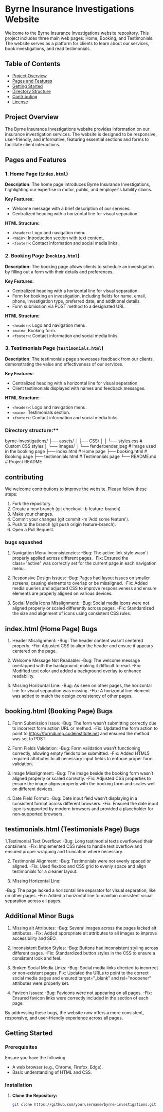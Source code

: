 # Byrne Insurance Investigations Website

Welcome to the Byrne Insurance Investigations website repository. This project includes three main web pages: Home, Booking, and Testimonials. The website serves as a platform for clients to learn about our services, book investigations, and read testimonials.

## Table of Contents

- [Project Overview](#project-overview)
- [Pages and Features](#pages-and-features)
- [Getting Started](#getting-started)
- [Directory Structure](#directory-structure)
- [Contributing](#contributing)
- [License](#license)

## Project Overview

The Byrne Insurance Investigations website provides information on our insurance investigation services. The website is designed to be responsive, user-friendly, and informative, featuring essential sections and forms to facilitate client interactions.

## Pages and Features

### 1. Home Page (`index.html`)

**Description:**
The home page introduces Byrne Insurance Investigations, highlighting our expertise in motor, public, and employer's liability claims.

**Key Features:**
- Welcome message with a brief description of our services.
- Centralized heading with a horizontal line for visual separation.

**HTML Structure:**
- `<header>`: Logo and navigation menu.
- `<main>`: Introduction section with text content.
- `<footer>`: Contact information and social media links.

### 2. Booking Page (`booking.html`)

**Description:**
The booking page allows clients to schedule an investigation by filling out a form with their details and preferences.

**Key Features:**
- Centralized heading with a horizontal line for visual separation.
- Form for booking an investigation, including fields for name, email, phone, investigation type, preferred date, and additional details.
- Form submission via POST method to a designated URL.

**HTML Structure:**
- `<header>`: Logo and navigation menu.
- `<main>`: Booking form.
- `<footer>`: Contact information and social media links.

### 3. Testimonials Page (`testimonials.html`)

**Description:**
The testimonials page showcases feedback from our clients, demonstrating the value and effectiveness of our services.

**Key Features:**
- Centralized heading with a horizontal line for visual separation.
- Client testimonials displayed with names and feedback messages.

**HTML Structure:**
- `<header>`: Logo and navigation menu.
- `<main>`: Testimonials section.
- `<footer>`: Contact information and social media links.

### Directory structure:**
byrne-investigations/
├── assets/
│   ├── CSS/
│   │   └── styles.css      # Custom CSS styles
│   └── images/
│       └── fenderbender.jpeg  # Image used in the booking page
├── index.html                # Home page
├── booking.html              # Booking page
├── testimonials.html         # Testimonials page
└── README.md                 # Project README

## contributing 
We welcome contributions to improve the website. Please follow these steps:

1. Fork the repository.
2. Create a new branch (git checkout -b feature-branch).
3. Make your changes.
4. Commit your changes (git commit -m 'Add some feature').
5. Push to the branch (git push origin feature-branch).
6. Open a Pull Request.

### bugs squashed 
1. Navigation Menu Inconsistencies:
-Bug: The active link style wasn't properly applied across different pages.
-Fix: Ensured the class="active" was correctly set for the current page in each navigation menu.

2. Responsive Design Issues:
-Bug: Pages had layout issues on smaller screens, causing elements to overlap or be misaligned.
-Fix: Added media queries and adjusted CSS to improve responsiveness and ensure elements are properly aligned on various devices.

3. Social Media Icons Misalignment:
-Bug: Social media icons were not aligned properly or scaled differently across pages.
-Fix: Standardized the size and alignment of icons using consistent CSS rules.

## index.html (Home Page) Bugs

1. Header Misalignment:
-Bug: The header content wasn't centered properly.
-Fix: Adjusted CSS to align the header and ensure it appears centered on the page.

2. Welcome Message Not Readable:
-Bug: The welcome message overlapped with the background, making it difficult to read.
-Fix: Modified text color and added a background overlay to enhance readability.

3. Missing Horizontal Line:
-Bug: As seen on other pages, the horizontal line for visual separation was missing.
-Fix: A horizontal line element was added to match the design consistency of other pages.

## booking.html (Booking Page) Bugs

1. Form Submission Issue:
-Bug: The form wasn’t submitting correctly due to incorrect form action URL or method.
-Fix: Updated the form action to point to https://formdump.codeinstitute.net and ensured the method was set to POST.

2. Form Fields Validation:
-Bug: Form validation wasn’t functioning correctly, allowing empty fields to be submitted.
-Fix: Added HTML5 required attributes to all necessary input fields to enforce proper form validation.

3. Image Misalignment:
-Bug: The image beside the booking form wasn’t aligned properly or scaled correctly.
-Fix: Adjusted CSS properties to ensure the image aligns properly with the booking form and scales well on different devices.

4. Date Field Format:
-Bug: Date input field wasn’t displaying in a consistent format across different browsers.
-Fix: Ensured the date input type is supported by modern browsers and provided a placeholder for non-supported browsers.

## testimonials.html (Testimonials Page) Bugs

1.Testimonial Text Overflow:
-Bug: Long testimonial texts overflowed their containers.
-Fix: Implemented CSS rules to handle text overflow and ensured proper wrapping and truncation where necessary.

2. Testimonial Alignment:
-Bug: Testimonials were not evenly spaced or aligned.
-Fix: Used flexbox and CSS grid to evenly space and align testimonials for a cleaner layout.

3. Missing Horizontal Line:

-Bug: The page lacked a horizontal line separator for visual separation, like on other pages.
-Fix: Added a horizontal line to maintain consistent visual separation across all pages.

## Additional Minor Bugs

1. Missing alt Attributes:
-Bug: Several images across the pages lacked alt attributes.
-Fix: Added appropriate alt attributes to all images to improve accessibility and SEO.

2. Inconsistent Button Styles:
-Bug: Buttons had inconsistent styling across different pages.
-Fix: Standardized button styles in the CSS to ensure a consistent look and feel.

3. Broken Social Media Links:
-Bug: Social media links directed to incorrect or non-existent pages.
Fix: Updated the URLs to point to the correct social media pages and ensured target="_blank" and rel="noopener" attributes were properly set.

4. Favicon Issues:
-Bug: Favicons were not appearing on all pages.
-Fix: Ensured favicon links were correctly included in the <head> section of each page.

By addressing these bugs, the website now offers a more consistent, responsive, and user-friendly experience across all pages.

## Getting Started

### Prerequisites

Ensure you have the following:
- A web browser (e.g., Chrome, Firefox, Edge).
- Basic understanding of HTML and CSS.

### Installation

1. **Clone the Repository:**

   ```bash
   git clone https://github.com/yourusername/byrne-investigations.git


